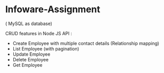 # Infoware-Assignment

( MySQL as database)

CRUD features in Node JS API  :
* Create Employee with multiple contact details (Relationship mapping)
* List Employee (with pagination)
* Update Employee
* Delete Employee
* Get Employee
